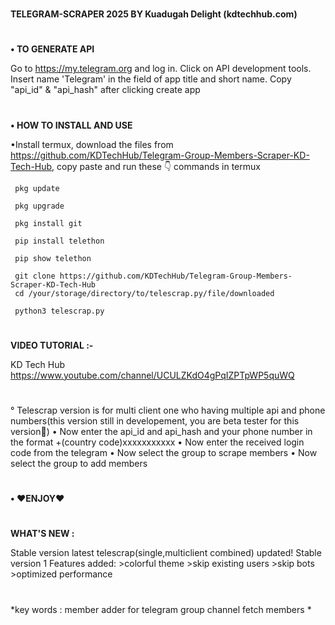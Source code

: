 #
**TELEGRAM-SCRAPER 2025 BY Kuadugah Delight (kdtechhub.com)**
#
**• TO GENERATE API**

   Go to https://my.telegram.org and log in.
   Click on API development tools.
    Insert name 'Telegram' in the field of app title and short name. 
    Copy "api_id" & "api_hash" after clicking create app
#
**• HOW TO INSTALL AND USE**

   •Install termux, download the files from https://github.com/KDTechHub/Telegram-Group-Members-Scraper-KD-Tech-Hub, copy paste and run these 👇 commands in termux
```
 pkg update
 
 pkg upgrade
 
 pkg install git
 
 pip install telethon
 
 pip show telethon
 
 git clone https://github.com/KDTechHub/Telegram-Group-Members-Scraper-KD-Tech-Hub  
 cd /your/storage/directory/to/telescrap.py/file/downloaded

 python3 telescrap.py
```
#
 **VIDEO TUTORIAL :-**

 KD Tech Hub
https://www.youtube.com/channel/UCULZKdO4gPqIZPTpWP5quWQ
#
   ° Telescrap version is for multi client one who having multiple api and phone numbers(this version still in developement, you are beta tester for this version🤗)
   • Now enter the api_id and api_hash and your phone number in the format +(country code)xxxxxxxxxxx
   • Now enter the received login code from the telegram
   • Now select the group to scrape members
   • Now select the group to add members
#
**• ❤ENJOY❤**
#
**WHAT'S NEW :**
    
Stable version latest telescrap(single,multiclient combined) updated!
Stable version 1
Features added:
         >colorful theme
         >skip existing users
         >skip bots
         >optimized performance

# 
*key words : member adder for telegram group channel fetch members *
